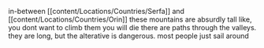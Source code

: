 in-between [[content/Locations/Countries/Serfa]] and [[content/Locations/Countries/Orin]]
these mountains are absurdly tall
like, you dont want to climb them
you will die
there are paths through the valleys. they are long, but the alterative is dangerous.
most people just sail around
